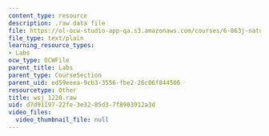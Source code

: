 ```yaml
---
content_type: resource
description: .raw data file
file: https://ol-ocw-studio-app-qa.s3.amazonaws.com/courses/6-863j-natural-language-and-the-computer-representation-of-knowledge-spring-2003/d7d9119722fe3e3285d37f8903912a3d_wsj_1220.raw
file_type: text/plain
learning_resource_types:
- Labs
ocw_type: OCWFile
parent_title: Labs
parent_type: CourseSection
parent_uid: ed59eeea-9cb3-3556-fbe2-26c06f844506
resourcetype: Other
title: wsj_1220.raw
uid: d7d91197-22fe-3e32-85d3-7f8903912a3d
video_files:
  video_thumbnail_file: null
---
```

